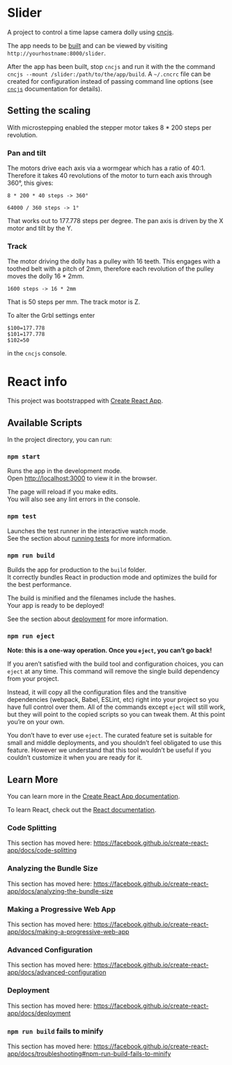# Slider

A project to control a time lapse camera dolly using [cncjs](https://cnc.js.org).

The app needs to be [built](#`npm-run-build`) and can be viewed by visiting `http://yourhostname:8000/slider`.

After the app has been built, stop `cncjs` and run it with the the command `cncjs --mount /slider:/path/to/the/app/build`. A `~/.cncrc` file can be created for configuration instead of passing command line options (see [`cncjs`](https://github.com/cncjs/cncjs) documentation for details).

## Setting the scaling

With microstepping enabled the stepper motor takes 8 * 200 steps per revolution. 

### Pan and tilt

The motors drive each axis via a wormgear which has a ratio of 40:1.
Therefore it takes 40 revolutions of the motor to turn each axis through 360°, this gives:

`8 * 200 * 40 steps -> 360°`

`64000 / 360 steps -> 1°`

That works out to 177.778 steps per degree. The pan axis is driven by the X motor and tilt by the Y.

### Track

The motor driving the dolly has a pulley with 16 teeth. This engages with a toothed belt with a pitch of 2mm, therefore each revolution of the pulley moves the dolly 16 * 2mm.

`1600 steps -> 16 * 2mm`

That is 50 steps per mm. The track motor is Z.

To alter the Grbl settings enter

```
$100=177.778
$101=177.778
$102=50
```
in the `cncjs` console.

# React info

This project was bootstrapped with [Create React App](https://github.com/facebook/create-react-app).

## Available Scripts

In the project directory, you can run:

### `npm start`

Runs the app in the development mode.<br />
Open [http://localhost:3000](http://localhost:3000) to view it in the browser.

The page will reload if you make edits.<br />
You will also see any lint errors in the console.

### `npm test`

Launches the test runner in the interactive watch mode.<br />
See the section about [running tests](https://facebook.github.io/create-react-app/docs/running-tests) for more information.

### `npm run build`

Builds the app for production to the `build` folder.<br />
It correctly bundles React in production mode and optimizes the build for the best performance.

The build is minified and the filenames include the hashes.<br />
Your app is ready to be deployed!

See the section about [deployment](https://facebook.github.io/create-react-app/docs/deployment) for more information.

### `npm run eject`

**Note: this is a one-way operation. Once you `eject`, you can’t go back!**

If you aren’t satisfied with the build tool and configuration choices, you can `eject` at any time. This command will remove the single build dependency from your project.

Instead, it will copy all the configuration files and the transitive dependencies (webpack, Babel, ESLint, etc) right into your project so you have full control over them. All of the commands except `eject` will still work, but they will point to the copied scripts so you can tweak them. At this point you’re on your own.

You don’t have to ever use `eject`. The curated feature set is suitable for small and middle deployments, and you shouldn’t feel obligated to use this feature. However we understand that this tool wouldn’t be useful if you couldn’t customize it when you are ready for it.

## Learn More

You can learn more in the [Create React App documentation](https://facebook.github.io/create-react-app/docs/getting-started).

To learn React, check out the [React documentation](https://reactjs.org/).

### Code Splitting

This section has moved here: https://facebook.github.io/create-react-app/docs/code-splitting

### Analyzing the Bundle Size

This section has moved here: https://facebook.github.io/create-react-app/docs/analyzing-the-bundle-size

### Making a Progressive Web App

This section has moved here: https://facebook.github.io/create-react-app/docs/making-a-progressive-web-app

### Advanced Configuration

This section has moved here: https://facebook.github.io/create-react-app/docs/advanced-configuration

### Deployment

This section has moved here: https://facebook.github.io/create-react-app/docs/deployment

### `npm run build` fails to minify

This section has moved here: https://facebook.github.io/create-react-app/docs/troubleshooting#npm-run-build-fails-to-minify
